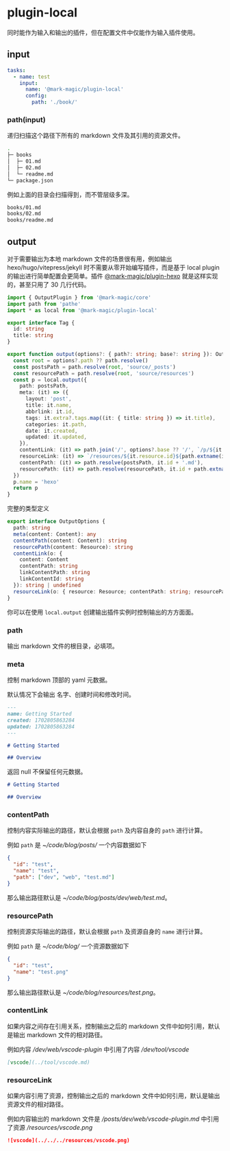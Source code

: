# plugin-local

同时能作为输入和输出的插件，但在配置文件中仅能作为输入插件使用。

## input

```yaml
tasks:
  - name: test
    input:
      name: '@mark-magic/plugin-local'
      config:
        path: './book/'
```

### path(input)

递归扫描这个路径下所有的 markdown 文件及其引用的资源文件。

```sh
.
├─ books
│  ├─ 01.md
│  ├─ 02.md
│  └─ readme.md
└─ package.json
```

例如上面的目录会扫描得到，而不管层级多深。

```sh
books/01.md
books/02.md
books/readme.md
```

## output

对于需要输出为本地 markdown 文件的场景很有用，例如输出 hexo/hugo/vitepress/jekyll 时不需要从零开始编写插件，而是基于 local plugin 的输出进行简单配置会更简单。插件 [@mark-magic/plugin-hexo](./plugin-hexo.md) 就是这样实现的，甚至只用了 30 几行代码。

```ts
import { OutputPlugin } from '@mark-magic/core'
import path from 'pathe'
import * as local from '@mark-magic/plugin-local'

export interface Tag {
  id: string
  title: string
}

export function output(options?: { path?: string; base?: string }): OutputPlugin {
  const root = options?.path ?? path.resolve()
  const postsPath = path.resolve(root, 'source/_posts')
  const resourcePath = path.resolve(root, 'source/resources')
  const p = local.output({
    path: postsPath,
    meta: (it) => ({
      layout: 'post',
      title: it.name,
      abbrlink: it.id,
      tags: it.extra?.tags.map((it: { title: string }) => it.title),
      categories: it.path,
      date: it.created,
      updated: it.updated,
    }),
    contentLink: (it) => path.join('/', options?.base ?? '/', `/p/${it.linkContentId}`),
    resourceLink: (it) => `/resources/${it.resource.id}${path.extname(it.resource.name)}`,
    contentPath: (it) => path.resolve(postsPath, it.id + '.md'),
    resourcePath: (it) => path.resolve(resourcePath, it.id + path.extname(it.name)),
  })
  p.name = 'hexo'
  return p
}
```

完整的类型定义

```ts
export interface OutputOptions {
  path: string
  meta(content: Content): any
  contentPath(content: Content): string
  resourcePath(content: Resource): string
  contentLink(o: {
    content: Content
    contentPath: string
    linkContentPath: string
    linkContentId: string
  }): string | undefined
  resourceLink(o: { resource: Resource; contentPath: string; resourcePath: string }): string | undefined
}
```

你可以在使用 `local.output` 创建输出插件实例时控制输出的方方面面。

### path

输出 markdown 文件的根目录，必填项。

### meta

控制 markdown 顶部的 yaml 元数据。

默认情况下会输出 名字、创建时间和修改时间。

```md
---
name: Getting Started
created: 1702805863284
updated: 1702805863284
---

# Getting Started

## Overview
```

返回 null 不保留任何元数据。

```md
# Getting Started

## Overview
```

### contentPath

控制内容实际输出的路径，默认会根据 `path` 及内容自身的 `path` 进行计算。

例如 `path` 是 _~/code/blog/posts/_ 一个内容数据如下

```json
{
  "id": "test",
  "name": "test",
  "path": ["dev", "web", "test.md"]
}
```

那么输出路径默认是 _~/code/blog/posts/dev/web/test.md_。

### resourcePath

控制资源实际输出的路径，默认会根据 `path` 及资源自身的 `name` 进行计算。

例如 `path` 是 _~/code/blog/_ 一个资源数据如下

```json
{
  "id": "test",
  "name": "test.png"
}
```

那么输出路径默认是 _~/code/blog/resources/test.png_。

### contentLink

如果内容之间存在引用关系，控制输出之后的 markdown 文件中如何引用，默认是输出 markdown 文件的相对路径。

例如内容 _/dev/web/vscode-plugin_ 中引用了内容 _/dev/tool/vscode_

```md
[vscode](../tool/vscode.md)
```

### resourceLink

如果内容引用了资源，控制输出之后的 markdown 文件中如何引用，默认是输出资源文件的相对路径。

例如内容输出的 markdown 文件是 _/posts/dev/web/vscode-plugin.md_ 中引用了资源 _/resources/vscode.png_

```md
![vscode](../../../resources/vscode.png)
```
